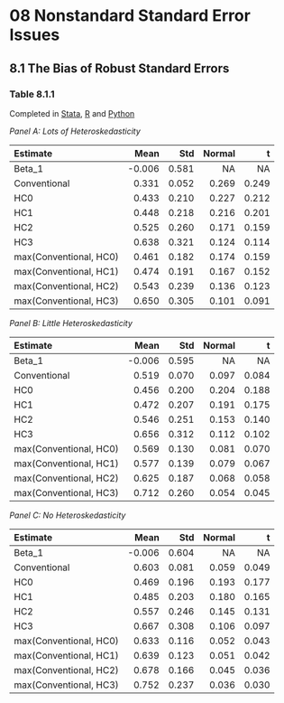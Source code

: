# 08 Nonstandard Standard Error Issues
## 8.1 The Bias of Robust Standard Errors

### Table 8.1.1
Completed in [Stata](Table%208-1-1.do), [R](Table%208-1-1.r) and [Python](Table%208-1-1.py)

_Panel A: Lots of Heteroskedasticity_

|Estimate               |   Mean|   Std| Normal|     t|
|:----------------------|------:|-----:|------:|-----:|
|Beta_1                 | -0.006| 0.581|     NA|    NA|
|Conventional           |  0.331| 0.052|  0.269| 0.249|
|HC0                    |  0.433| 0.210|  0.227| 0.212|
|HC1                    |  0.448| 0.218|  0.216| 0.201|
|HC2                    |  0.525| 0.260|  0.171| 0.159|
|HC3                    |  0.638| 0.321|  0.124| 0.114|
|max(Conventional, HC0) |  0.461| 0.182|  0.174| 0.159|
|max(Conventional, HC1) |  0.474| 0.191|  0.167| 0.152|
|max(Conventional, HC2) |  0.543| 0.239|  0.136| 0.123|
|max(Conventional, HC3) |  0.650| 0.305|  0.101| 0.091|

_Panel B: Little Heteroskedasticity_

|Estimate               |   Mean|   Std| Normal|     t|
|:----------------------|------:|-----:|------:|-----:|
|Beta_1                 | -0.006| 0.595|     NA|    NA|
|Conventional           |  0.519| 0.070|  0.097| 0.084|
|HC0                    |  0.456| 0.200|  0.204| 0.188|
|HC1                    |  0.472| 0.207|  0.191| 0.175|
|HC2                    |  0.546| 0.251|  0.153| 0.140|
|HC3                    |  0.656| 0.312|  0.112| 0.102|
|max(Conventional, HC0) |  0.569| 0.130|  0.081| 0.070|
|max(Conventional, HC1) |  0.577| 0.139|  0.079| 0.067|
|max(Conventional, HC2) |  0.625| 0.187|  0.068| 0.058|
|max(Conventional, HC3) |  0.712| 0.260|  0.054| 0.045|

_Panel C: No Heteroskedasticity_

|Estimate               |   Mean|   Std| Normal|     t|
|:----------------------|------:|-----:|------:|-----:|
|Beta_1                 | -0.006| 0.604|     NA|    NA|
|Conventional           |  0.603| 0.081|  0.059| 0.049|
|HC0                    |  0.469| 0.196|  0.193| 0.177|
|HC1                    |  0.485| 0.203|  0.180| 0.165|
|HC2                    |  0.557| 0.246|  0.145| 0.131|
|HC3                    |  0.667| 0.308|  0.106| 0.097|
|max(Conventional, HC0) |  0.633| 0.116|  0.052| 0.043|
|max(Conventional, HC1) |  0.639| 0.123|  0.051| 0.042|
|max(Conventional, HC2) |  0.678| 0.166|  0.045| 0.036|
|max(Conventional, HC3) |  0.752| 0.237|  0.036| 0.030|
